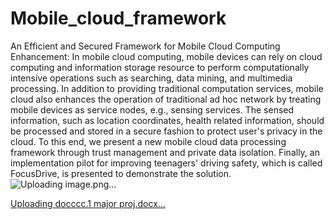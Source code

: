 # Mobile_cloud_framework
An Efficient and Secured Framework for Mobile Cloud Computing
Enhancement:
In mobile cloud computing, mobile devices can rely on cloud computing and information storage resource to perform computationally intensive operations such as searching, data mining, and multimedia processing. In addition to providing traditional computation services, mobile cloud also enhances the operation of traditional ad hoc network by treating mobile devices as service nodes, e.g., sensing services. The sensed information, such as location coordinates, health related information, should be processed and stored in a secure fashion to protect user's privacy in the cloud. To this end, we present a new mobile cloud data processing framework through trust management and private data isolation. Finally, an implementation pilot for improving teenagers' driving safety, which is called FocusDrive, is presented to demonstrate the solution.
![Uploading image.png…]()

[Uploading docccc.1 major proj.docx…]()
